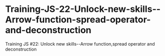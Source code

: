 # Training-JS-22-Unlock-new-skills--Arrow-function-spread-operator-and-deconstruction
Training JS #22: Unlock new skills--Arrow function,spread operator and deconstruction

